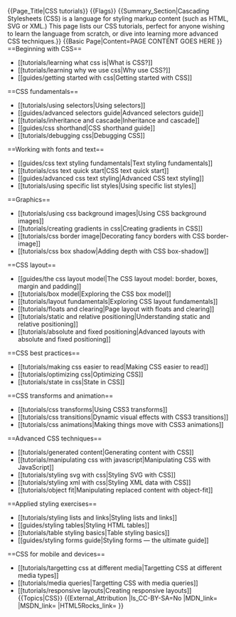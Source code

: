 {{Page_Title|CSS tutorials}}
{{Flags}}
{{Summary_Section|Cascading Stylesheets (CSS) is a language for styling markup content (such as HTML, SVG or XML.) This page lists our CSS tutorials, perfect for anyone wishing to learn the language from scratch, or dive into learning more advanced CSS techniques.}}
{{Basic Page|Content=PAGE CONTENT GOES HERE
}}
==Beginning with CSS==

* [[tutorials/learning what css is|What is CSS?]]
* [[tutorials/learning why we use css|Why use CSS?]]
* [[guides/getting started with css|Getting started with CSS]]

==CSS fundamentals==

* [[tutorials/using selectors|Using selectors]]
* [[guides/advanced selectors guide|Advanced selectors guide]]
* [[tutorials/inheritance and cascade|Inheritance and cascade]]
* [[guides/css shorthand|CSS shorthand guide]]
* [[tutorials/debugging css|Debugging CSS]]

==Working with fonts and text==

* [[guides/css text styling fundamentals|Text styling fundamentals]]
* [[tutorials/css text quick start|CSS text quick start]]
* [[guides/advanced css text styling|Advanced CSS text styling]]
* [[tutorials/using specific list styles|Using specific list styles]]

==Graphics==

* [[tutorials/using css background images|Using CSS background images]]
* [[tutorials/creating gradients in css|Creating gradients in CSS]]
* [[tutorials/css border image|Decorating fancy borders with CSS border-image]]
* [[tutorials/css box shadow|Adding depth with CSS box-shadow]]

==CSS layout==

* [[guides/the css layout model|The CSS layout model: border, boxes, margin and padding]]
* [[tutorials/box model|Exploring the CSS box model]]
* [[tutorials/layout fundamentals|Exploring CSS layout fundamentals]]
* [[tutorials/floats and clearing|Page layout with floats and clearing]]
* [[tutorials/static and relative positioning|Understanding static and relative positioning]]
* [[tutorials/absolute and fixed positioning|Advanced layouts with absolute and fixed positioning]]

==CSS best practices==

* [[tutorials/making css easier to read|Making CSS easier to read]]
* [[tutorials/optimizing css|Optimizing CSS]]
* [[tutorials/state in css|State in CSS]]

==CSS transforms and animation==

* [[tutorials/css transforms|Using CSS3 transforms]]
* [[tutorials/css transitions|Dynamic visual effects with CSS3 transitions]]
* [[tutorials/css animations|Making things move with CSS3 animations]]

==Advanced CSS techniques==

* [[tutorials/generated content|Generating content with CSS]]
* [[tutorials/manipulating css with javascript|Manipulating CSS with JavaScript]]
* [[tutorials/styling svg with css|Styling SVG with CSS]]
* [[tutorials/styling xml with css|Styling XML data with CSS]]
* [[tutorials/object fit|Manipulating replaced content with object-fit]]

==Applied styling exercises==

* [[tutorials/styling lists and links|Styling lists and links]]
* [[guides/styling tables|Styling HTML tables]]
* [[tutorials/table styling basics|Table styling basics]]
* [[guides/styling forms guide|Styling forms — the ultimate guide]]

==CSS for mobile and devices==

* [[tutorials/targetting css at different media|Targetting CSS at different media types]] 
* [[tutorials/media queries|Targetting CSS with media queries]]
* [[tutorials/responsive layouts|Creating responsive layouts]]
{{Topics|CSS}}
{{External_Attribution
|Is_CC-BY-SA=No
|MDN_link=
|MSDN_link=
|HTML5Rocks_link=
}}
